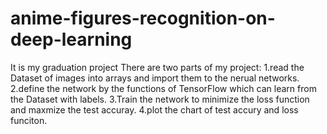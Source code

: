 # anime-figures-recognition-on-deep-learning
It is my graduation project
There are two parts of my project:
1.read the Dataset of images into arrays and import them to the nerual networks.
2.define the network by the functions of TensorFlow which can learn from the Dataset with labels.
3.Train the network to minimize the loss function and maxmize the test accuray.
4.plot the chart of test accury and loss funciton.
